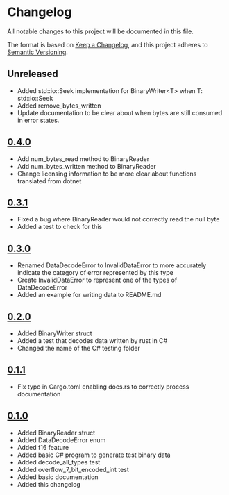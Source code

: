 # Changelog

All notable changes to this project will be documented in this file.

The format is based on [Keep a Changelog](https://keepachangelog.com/en/1.1.0/),
and this project adheres to [Semantic Versioning](https://semver.org/spec/v2.0.0.html).

## Unreleased
- Added std::io::Seek implementation for BinaryWriter\<T> when T: std::io::Seek
- Added remove_bytes_written
- Update documentation to be clear about when bytes are still consumed in error states.

## [0.4.0]
- Add num_bytes_read method to BinaryReader
- Add num_bytes_written method to BinaryReader
- Change licensing information to be more clear about functions translated from dotnet

## [0.3.1]
- Fixed a bug where BinaryReader would not correctly read the null byte
- Added a test to check for this

## [0.3.0]
- Renamed DataDecodeError to InvalidDataError to more accurately indicate the category of error represented by this type
- Create InvalidDataError to represent one of the types of DataDecodeError
- Added an example for writing data to README.md

## [0.2.0]
- Added BinaryWriter struct
- Added a test that decodes data written by rust in C#
- Changed the name of the C# testing folder

## [0.1.1]
- Fix typo in Cargo.toml enabling docs.rs to correctly process documentation

## [0.1.0]

- Added BinaryReader struct
- Added DataDecodeError enum
- Added f16 feature
- Added basic C# program to generate test binary data
- Added decode_all_types test
- Added overflow_7_bit_encoded_int test
- Added basic documentation
- Added this changelog

[0.4.0]: <https://github.com/nilrem3/csharp_binary_encoding/compare/v0.4.0...v0.3.1>
[0.3.1]: <https://github.com/nilrem3/csharp_binary_encoding/compare/v0.3.0...v0.3.1>
[0.3.0]: <https://github.com/nilrem3/csharp_binary_encoding/compare/v0.2.0...v0.3.0>
[0.2.0]: <https://github.com/nilrem3/csharp_binary_encoding/compare/v0.1.1...v0.2.0>
[0.1.1]: <https://github.com/nilrem3/csharp_binary_encoding/compare/v0.1.0...v0.1.1>
[0.1.0]: <https://github.com/nilrem3/csharp_binary_encoding/releases/tag/v0.1.0>
